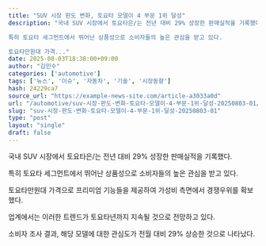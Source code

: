 ```yaml
---
title: "SUV 시장 판도 변화, 토요타 모델이 4 부문 1위 달성"
description: "국내 SUV 시장에서 토요타은/는 전년 대비 29% 성장한 판매실적을 기록했다.

특히 토요타 세그먼트에서 뛰어난 상품성으로 소비자들의 높은 관심을 받고 있다.

토요타만원대 가격..."
date: 2025-08-03T18:38:00+09:00
author: "김민수"
categories: ['automotive']
tags: ['뉴스', '이슈', '자동차', '기술', '시장동향']
hash: 24229ca7
source_url: "https://example-news-site.com/article-a3033a0d"
url: "/automotive/suv-시장-판도-변화-토요타-모델이-4-부문-1위-달성-20250803-01/"
slug: "suv-시장-판도-변화-토요타-모델이-4-부문-1위-달성-20250803-01"
type: "post"
layout: "single"
draft: false
---
```


국내 SUV 시장에서 토요타은/는 전년 대비 29% 성장한 판매실적을 기록했다.

특히 토요타 세그먼트에서 뛰어난 상품성으로 소비자들의 높은 관심을 받고 있다.

토요타만원대 가격으로 프리미엄 기능들을 제공하여 가성비 측면에서 경쟁우위를 확보했다.

업계에서는 이러한 트렌드가 토요타년까지 지속될 것으로 전망하고 있다.

소비자 조사 결과, 해당 모델에 대한 관심도가 전월 대비 29% 상승한 것으로 나타났다.
